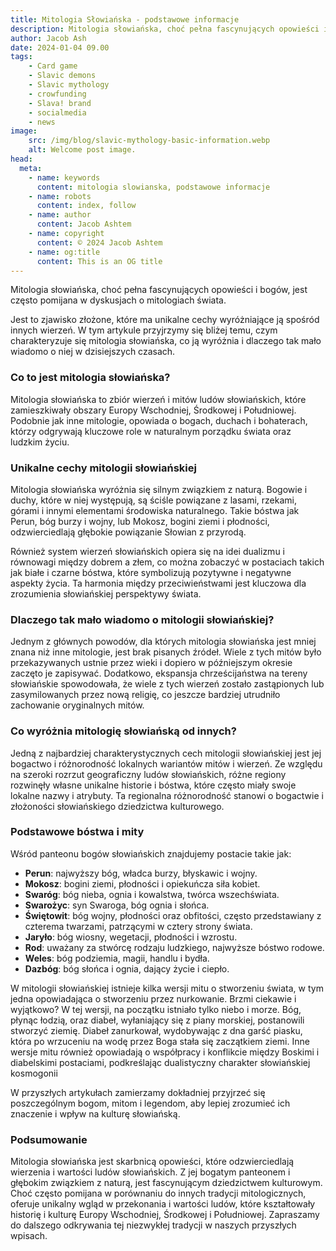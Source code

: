 ```yaml
---
title: Mitologia Słowiańska - podstawowe informacje
description: Mitologia słowiańska, choć pełna fascynujących opowieści i bogów, jest często pomijana w dyskusjach o mitologiach świata. Jest to zjawisko złożone, które ma unikalne cechy wyróżniające ją spośród innych wierzeń. W tym artykule przyjrzymy się bliżej temu, czym charakteryzuje się mitologia słowiańska, co ją wyróżnia i dlaczego tak mało wiadomo o niej w dzisiejszych czasach.
author: Jacob Ash
date: 2024-01-04 09.00
tags:
    - Card game
    - Slavic demons
    - Slavic mythology
    - crowfunding
    - Slava! brand
    - socialmedia
    - news
image:
    src: /img/blog/slavic-mythology-basic-information.webp
    alt: Welcome post image.
head:
  meta:
    - name: keywords
      content: mitologia slowianska, podstawowe informacje
    - name: robots
      content: index, follow
    - name: author
      content: Jacob Ashtem
    - name: copyright
      content: © 2024 Jacob Ashtem
    - name: og:title
      content: This is an OG title
---
```

Mitologia słowiańska, choć pełna fascynujących opowieści i bogów, jest często pomijana w dyskusjach o mitologiach świata.
<!--more-->
 Jest to zjawisko złożone, które ma unikalne cechy wyróżniające ją spośród innych wierzeń. W tym artykule przyjrzymy się bliżej temu, czym charakteryzuje się mitologia słowiańska, co ją wyróżnia i dlaczego tak mało wiadomo o niej w dzisiejszych czasach.

### Co to jest mitologia słowiańska?

Mitologia słowiańska to zbiór wierzeń i mitów ludów słowiańskich, które zamieszkiwały obszary Europy Wschodniej, Środkowej i Południowej. Podobnie jak inne mitologie, opowiada o bogach, duchach i bohaterach, którzy odgrywają kluczowe role w naturalnym porządku świata oraz ludzkim życiu.

### Unikalne cechy mitologii słowiańskiej

Mitologia słowiańska wyróżnia się silnym związkiem z naturą. Bogowie i duchy, które w niej występują, są ściśle powiązane z lasami, rzekami, górami i innymi elementami środowiska naturalnego. Takie bóstwa jak Perun, bóg burzy i wojny, lub Mokosz, bogini ziemi i płodności, odzwierciedlają głębokie powiązanie Słowian z przyrodą.

Również system wierzeń słowiańskich opiera się na idei dualizmu i równowagi między dobrem a złem, co można zobaczyć w postaciach takich jak białe i czarne bóstwa, które symbolizują pozytywne i negatywne aspekty życia. Ta harmonia między przeciwieństwami jest kluczowa dla zrozumienia słowiańskiej perspektywy świata.

### Dlaczego tak mało wiadomo o mitologii słowiańskiej?

Jednym z głównych powodów, dla których mitologia słowiańska jest mniej znana niż inne mitologie, jest brak pisanych źródeł. Wiele z tych mitów było przekazywanych ustnie przez wieki i dopiero w późniejszym okresie zaczęto je zapisywać. Dodatkowo, ekspansja chrześcijaństwa na tereny słowiańskie spowodowała, że wiele z tych wierzeń zostało zastąpionych lub zasymilowanych przez nową religię, co jeszcze bardziej utrudniło zachowanie oryginalnych mitów.

### Co wyróżnia mitologię słowiańską od innych?

Jedną z najbardziej charakterystycznych cech mitologii słowiańskiej jest jej bogactwo i różnorodność lokalnych wariantów mitów i wierzeń. Ze względu na szeroki rozrzut geograficzny ludów słowiańskich, różne regiony rozwinęły własne unikalne historie i bóstwa, które często miały swoje lokalne nazwy i atrybuty. Ta regionalna różnorodność stanowi o bogactwie i złożoności słowiańskiego dziedzictwa kulturowego.

### Podstawowe bóstwa i mity

Wśród panteonu bogów słowiańskich znajdujemy postacie takie jak:
- **Perun**: najwyższy bóg, władca burzy, błyskawic i wojny.
- **Mokosz**: bogini ziemi, płodności i opiekuńcza siła kobiet.
- **Swaróg**: bóg nieba, ognia i kowalstwa, twórca wszechświata.
- **Swarożyc**: syn Swaroga, bóg ognia i słońca.
- **Świętowit**: bóg wojny, płodności oraz obfitości, często przedstawiany z czterema twarzami, patrzącymi w cztery strony świata.
- **Jaryło**: bóg wiosny, wegetacji, płodności i wzrostu.
- **Rod**: uważany za stwórcę rodzaju ludzkiego, najwyższe bóstwo rodowe.
- **Weles**: bóg podziemia, magii, handlu i bydła.
- **Dazbóg**: bóg słońca i ognia, dający życie i ciepło.


W mitologii słowiańskiej istnieje kilka wersji mitu o stworzeniu świata, w tym jedna opowiadająca o stworzeniu przez nurkowanie. Brzmi ciekawie i wyjątkowo? W tej wersji, na początku istniało tylko niebo i morze. Bóg, płynąc łodzią, oraz diabeł, wyłaniający się z piany morskiej, postanowili stworzyć ziemię. Diabeł zanurkował, wydobywając z dna garść piasku, która po wrzuceniu na wodę przez Boga stała się zaczątkiem ziemi. Inne wersje mitu również opowiadają o współpracy i konflikcie między Boskimi i diabelskimi postaciami, podkreślając dualistyczny charakter słowiańskiej kosmogonii​

W przyszłych artykułach zamierzamy dokładniej przyjrzeć się poszczególnym bogom, mitom i legendom, aby lepiej zrozumieć ich znaczenie i wpływ na kulturę słowiańską.

### Podsumowanie
Mitologia słowiańska jest skarbnicą opowieści, które odzwierciedlają wierzenia i wartości ludów słowiańskich. Z jej bogatym panteonem i głębokim związkiem z naturą, jest fascynującym dziedzictwem kulturowym. Choć często pomijana w porównaniu do innych tradycji mitologicznych, oferuje unikalny wgląd w przekonania i wartości ludów, które kształtowały historię i kulturę Europy Wschodniej, Środkowej i Południowej. Zapraszamy do dalszego odkrywania tej niezwykłej tradycji w naszych przyszłych wpisach.

